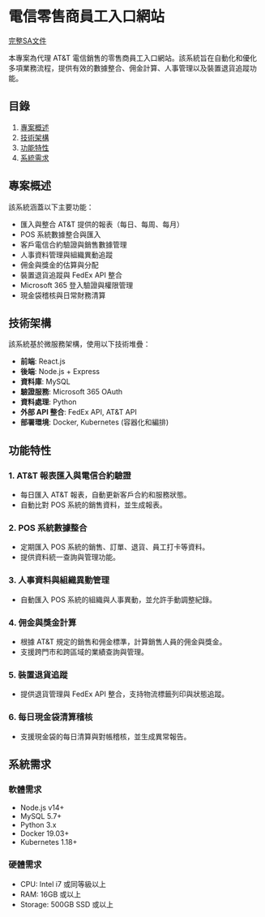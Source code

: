# 電信零售商員工入口網站

[完整SA文件](https://docs.google.com/document/d/1dYly8zkXl1qb7QPL6QFmROcGjKquX36cybS4kJ7Wdmo/edit?usp=sharing)

本專案為代理 AT&T 電信銷售的零售商員工入口網站。該系統旨在自動化和優化多項業務流程，提供有效的數據整合、佣金計算、人事管理以及裝置退貨追蹤功能。

## 目錄
1. [專案概述](#專案概述)
2. [技術架構](#技術架構)
3. [功能特性](#功能特性)
4. [系統需求](#系統需求)


## 專案概述
該系統涵蓋以下主要功能：
- 匯入與整合 AT&T 提供的報表（每日、每周、每月）
- POS 系統數據整合與匯入
- 客戶電信合約驗證與銷售數據管理
- 人事資料管理與組織異動追蹤
- 佣金與獎金的估算與分配
- 裝置退貨追蹤與 FedEx API 整合
- Microsoft 365 登入驗證與權限管理
- 現金袋稽核與日常財務清算

## 技術架構
該系統基於微服務架構，使用以下技術堆疊：
- **前端**: React.js
- **後端**: Node.js + Express
- **資料庫**: MySQL
- **驗證服務**: Microsoft 365 OAuth
- **資料處理**: Python
- **外部 API 整合**: FedEx API, AT&T API
- **部署環境**: Docker, Kubernetes (容器化和編排)

## 功能特性
### 1. AT&T 報表匯入與電信合約驗證
- 每日匯入 AT&T 報表，自動更新客戶合約和服務狀態。
- 自動比對 POS 系統的銷售資料，並生成報表。
  
### 2. POS 系統數據整合
- 定期匯入 POS 系統的銷售、訂單、退貨、員工打卡等資料。
- 提供資料統一查詢與管理功能。

### 3. 人事資料與組織異動管理
- 自動匯入 POS 系統的組織與人事異動，並允許手動調整紀錄。

### 4. 佣金與獎金計算
- 根據 AT&T 規定的銷售和佣金標準，計算銷售人員的佣金與獎金。
- 支援跨門市和跨區域的業績查詢與管理。

### 5. 裝置退貨追蹤
- 提供退貨管理與 FedEx API 整合，支持物流標籤列印與狀態追蹤。

### 6. 每日現金袋清算稽核
- 支援現金袋的每日清算與對帳稽核，並生成異常報告。

## 系統需求
### 軟體需求
- Node.js v14+
- MySQL 5.7+
- Python 3.x
- Docker 19.03+
- Kubernetes 1.18+
  
### 硬體需求
- CPU: Intel i7 或同等級以上
- RAM: 16GB 或以上
- Storage: 500GB SSD 或以上
